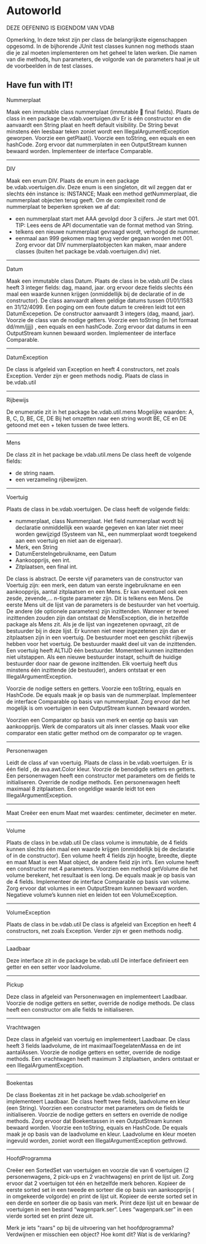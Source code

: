 Autoworld
=========

DEZE OEFENING IS EIGENDOM VAN VDAB

Opmerking,
In deze tekst zijn per class de belangrijkste eigenschappen opgesomd. In de bijhorende JUnit test classes 
kunnen nog methods staan die je zal moeten implementeren om het geheel te laten werken. Die namen 
van die methods, hun parameters, de volgorde van de parameters haal je uit de voorbeelden in de test 
classes.

Have fun with IT!
---------------------------
Nummerplaat

Maak een immutable class nummerplaat (immutable  final fields).
Plaats de class in een package be.vdab.voertuigen.div
Er is één constructor en die aanvaardt een String plaat en heeft default visibility. De String bevat minstens één leesbaar teken zoniet wordt een IllegalArgumentException geworpen.
Voorzie een getPlaat().
Voorzie een toString, een equals en een hashCode.
Zorg ervoor dat nummerplaten in een OutputStream kunnen bewaard worden.
Implementeer de interface Comparable.

---------------------------
DIV

Maak een enum DIV.
Plaats de enum in een package be.vdab.voertuigen.div.
Deze enum is een singleton, dit wil zeggen dat er slechts één instance is: INSTANCE;
Maak een method getNummerplaat, die nummerplaat objecten terug geeft.
Om de complexiteit rond de nummerplaat te beperken spreken we af dat:
- een nummerplaat start met AAA gevolgd door 3 cijfers. Je start met 001.
  TIP: Lees eens de API documentatie van de format method van String.
- telkens een nieuwe nummerplaat gevraagd wordt, verhoogd de nummer.
- eenmaal aan 999 gekomen mag terug verder gegaan worden met 001.
Zorg ervoor dat DIV nummerplaatobjecten kan maken, maar andere classes (buiten het package 
be.vdab.voertuigen.div) niet.

---------------------------
Datum

Maak een immutable class Datum.
Plaats de class in be.vdab.util
De class heeft 3 integer fields: dag, maand, jaar.
org ervoor deze fields slechts één maal een waarde kunnen krijgen (onmiddellijk bij de declaratie of in de constructor).
De class aanvaardt alleen geldige datums tussen 01/01/1583 en 31/12/4099. 
Een poging om een foute datum te creëren leidt tot een DatumExcepetion.
De constructor aanvaardt 3 integers (dag, maand, jaar).
Voorzie de class van de nodige getters.
Voorzie een toString (in het formaat dd/mm/jjjj) , een equals en een hashCode.
Zorg ervoor dat datums in een OutputStream kunnen bewaard worden.
Implementeer de interface Comparable.

---------------------------
DatumException

De class is afgeleid van Exception en heeft 4 constructors, net zoals Exception.
Verder zijn er geen methods nodig.
Plaats de class in be.vdab.util

---------------------------
Rijbewijs

De enumeratie zit in het package be.vdab.util.mens
Mogelijke waarden: A, B, C, D, BE, CE, DE
Bij het omzetten naar een string wordt BE, CE en DE getoond met een + teken tussen de twee letters.

---------------------------
Mens

De class zit in het package be.vdab.util.mens
De class heeft de volgende fields:
- de string naam.
- een verzameling rijbewijzen.

---------------------------
Voertuig

Plaats de class in be.vdab.voertuigen.
De class heeft de volgende fields:
- nummerplaat, class Nummerplaat. Het field nummerplaat wordt bij declaratie onmiddellijk een 
waarde gegeven en kan later niet meer worden gewijzigd (Systeem van NL, een nummerplaat 
wordt toegekend aan een voertuig en niet aan de eigenaar).
-  Merk, een String
-  DatumEersteIngebruikname, een Datum
-  Aankoopprijs, een int.
-  Zitplaatsen, een final int.

De class is abstract.
De eerste vijf parameters van de constructor van Voertuig zijn: een merk, een datum van eerste 
ingebruikname en een aankoopprijs, aantal zitplaatsen en een Mens. 
Er kan eventueel ook een zesde, zevende,… n-tigste parameter zijn. Dit is telkens een Mens.
De eerste Mens uit de lijst van de parameters is de bestuurder van het voertuig. De andere (de 
optionele parameters) zijn inzittenden.
Wanneer er teveel inzittenden zouden zijn dan ontstaat de MensException, die in hetzelfde package als Mens zit.
Als je de lijst van ingezetenen opvraagt, zit de bestuurder bij in deze lijst.
Er kunnen niet meer ingezetenen zijn dan er zitplaatsen zijn in een voertuig.
De bestuurder moet een geschikt rijbewijs hebben voor het voertuig.
De bestuurder maakt deel uit van de inzittenden.
Een voertuig heeft ALTIJD één bestuurder.
Momenteel kunnen inzittenden niet uitstappen.
Als een nieuwe bestuurder instapt, schuift de huidige bestuurder door naar de gewone inzittenden.
Elk voertuig heeft dus minstens één inzittende (de bestuuder), anders ontstaat er een IllegalArgumentException.

Voorzie de nodige setters en getters.
Voorzie een toString, equals en HashCode.
De equals maak je op basis van de nummerplaat.
Implementeer de interface Comparable op basis van nummerplaat.
Zorg ervoor dat het mogelijk is om voertuigen in een OutputStream kunnen bewaard worden.

Voorzien een Comparator op basis van merk en eentje op basis van aankoopprijs.
Werk de comparators uit als inner classes.
Maak voor elke comparator een static getter method om de comparator op te vragen.

---------------------------
Personenwagen

Leidt de class af van voertuig.
Plaats de class in be.vdab.voertuigen.
Er is één field , de ava.awt.Color kleur.
Voorzie de benodigde setters en getters.
Een personenwagen heeft een constructor met parameters om de fields te initialiseren.
Override de nodige methods.
Een personenwagen heeft maximaal 8 zitplaatsen. Een ongeldige waarde leidt tot een 
IllegalArgumentException.

---------------------------
Maat
Creëer een enum Maat met waardes: centimeter, decimeter en meter.

---------------------------
Volume

Plaats de class in be.vdab.util
De class volume is immutable, de 4 fields kunnen slechts één maal een waarde krijgen (onmiddellijk bij 
de declaratie of in de constructor).
Een volume heeft 4 fields zijn hoogte, breedte, diepte en maat
Maat is een Maat object, de andere field zijn int’s.
Een volume heeft een constructor met 4 parameters. 
Voorzien een method getVolume die het volume berekent, het resultaat is een long.
De equals maak je op basis van de 4 fields.
Implementeer de interface Comparable op basis van volume.
Zorg ervoor dat volumes in een OutputStream kunnen bewaard worden.
Negatieve volume’s kunnen niet en leiden tot een VolumeException.

---------------------------
VolumeException

Plaats de class in be.vdab.util
De class is afgeleid van Exception en heeft 4 constructors, net zoals Exception.
Verder zijn er geen methods nodig.

---------------------------
Laadbaar

Deze interface zit in de package be.vdab.util
De interface definieert een getter en een setter voor laadvolume.

---------------------------
Pickup

Deze class in afgeleid van Personenwagen en implementeert Laadbaar.
Voorzie de nodige getters en setter, override de nodige methods.
De class heeft een constructor om alle fields te initialiseren.

---------------------------
Vrachtwagen

Deze class in afgeleid van voertuig en implementeert Laadbaar.
De class heeft 3 fields laadvolume, de int maximaalToegelatenMassa en de int aantalAssen.
Voorzie de nodige getters en setter, override de nodige methods.
Een vrachtwagen heeft maximum 3 zitplaatsen, anders ontstaat er een IllegalArgumentException.

---------------------------
Boekentas

De class Boekentas zit in het package be.vdab.schoolgerief en implementeert Laadbaar.
De class heeft twee fields, laadvolume en kleur (een String).
Voorzien een constructor met parameters om de fields te initialiseren.
Voorzie de nodige getters en setters en override de nodige methods.
Zorg ervoor dat Boekentassen in een OutputStream kunnen bewaard worden.
Voorzie een toString, equals en HashCode.
De equals maak je op basis van de laadvolume en kleur.
Laadvolume en kleur moeten ingevuld worden, zoniet wordt een IllegalArgumentException gethrowd. 

---------------------------
HoofdProgramma

Creëer een SortedSet van voertuigen en voorzie die van 6 voertuigen (2 personenwagens, 2 pick-ups en 
2 vrachtwagens) en print de lijst uit.
Zorg ervoor dat 2 voertuigen tot één en hetzelfde merk behoren.
Kopieer de eerste sorted set in een tweede en sorteer die op basis van aankoopprijs ( in omgekeerde 
volgorde) en print de lijst uit.
Kopieer de eerste sorted set in een derde en sorteer die op basis van merk. Print deze lijst uit en bewaar 
de voertuigen in een bestand “wagenpark.ser”.
Lees “wagenpark.ser” in een vierde sorted set en print deze uit.

Merk je iets "raars" op bij de uitvoering van het hoofdprogramma? Verdwijnen er misschien een object? Hoe komt dit? Wat is de verklaring?

